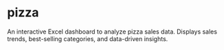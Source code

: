 # pizza
An interactive Excel dashboard to analyze pizza sales data. Displays sales trends, best-selling categories, and data-driven insights.

